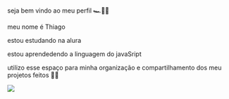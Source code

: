 seja bem vindo ao meu perfil 🏎🚀🌙

meu nome é Thiago


estou estudando na alura

estou aprendedendo a linguagem do javaSript

utilizo esse espaço para minha organização e compartilhamento dos meu projetos  feitos 🤙💭


![](https://media1.tenor.com/m/E_p0yxj0kogAAAAC/senna-mclaren.gif)
